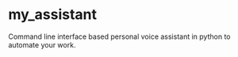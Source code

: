 # my_assistant
Command line interface based personal voice assistant in python to automate your work.
